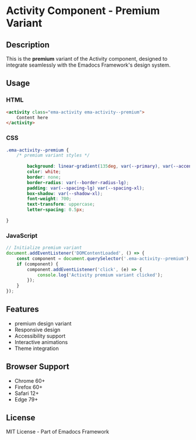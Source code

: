 # Activity Component - Premium Variant

## Description
This is the **premium** variant of the Activity component, designed to integrate seamlessly with the Emadocs Framework's design system.

## Usage

### HTML
```html
<activity class="ema-activity ema-activity--premium">
    Content here
</activity>
```

### CSS
```css
.ema-activity--premium {
    /* premium variant styles */
    
        background: linear-gradient(135deg, var(--primary), var(--accent));
        color: white;
        border: none;
        border-radius: var(--border-radius-lg);
        padding: var(--spacing-lg) var(--spacing-xl);
        box-shadow: var(--shadow-xl);
        font-weight: 700;
        text-transform: uppercase;
        letter-spacing: 0.5px;
    
}
```

### JavaScript
```javascript
// Initialize premium variant
document.addEventListener('DOMContentLoaded', () => {
    const component = document.querySelector('.ema-activity--premium');
    if (component) {
        component.addEventListener('click', (e) => {
            console.log('Activity premium variant clicked');
        });
    }
});
```

## Features
- premium design variant
- Responsive design
- Accessibility support
- Interactive animations
- Theme integration

## Browser Support
- Chrome 60+
- Firefox 60+
- Safari 12+
- Edge 79+

## License
MIT License - Part of Emadocs Framework
